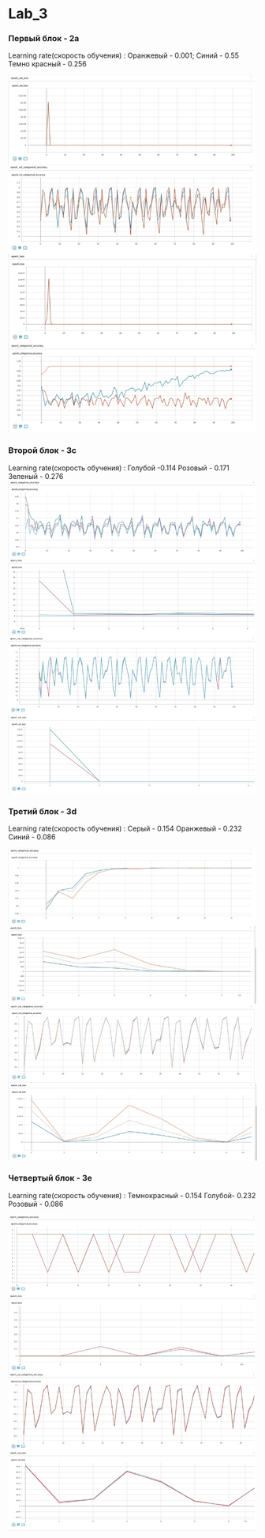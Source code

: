 # Lab_3
### Первый блок - 2а
Learning rate(скорость обучения) :
Оранжевый - 0.001;
Синий - 0.55
Темно красный - 0.256

![2a](charts/2a.jpg)
### Второй блок - 3с
Learning rate(скорость обучения) :
Голубой -0.114
Розовый - 0.171
Зеленый - 0.276
![3c](charts/3c.jpg)

### Третий блок - 3d
Learning rate(скорость обучения) :
Серый - 0.154
Оранжевый - 0.232
Синий - 0.086

![3d](charts/3d.jpg)

### Четвертый блок - 3e
Learning rate(скорость обучения) :
Темнокрасный - 0.154
Голубой- 0.232
Розовый - 0.086

![3e](charts/3e.jpg)
